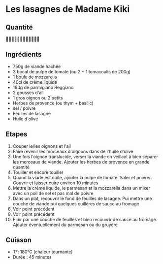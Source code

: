 # Les lasagnes de Madame Kiki

## Quantité

:raising_hand_man::raising_hand_man::raising_hand_man::raising_hand_man::raising_hand_man::raising_hand_man:

## Ingrédients

* 750g de viande hachée
* 3 bocal de pulpe de tomate (ou 2 + 1 tomacoulis de 200g)
* 1 boule de mozzarella
* 40cl de crème liquide
* 160g de parmigiano Reggiano
* 2 gousses d'ail
* 1 gros oignon ou 2 petits
* Herbes de provence (ou thym + basilic)
* sel / poivre
* Feuiles de lasagne
* Huile d'olive

## Etapes

1. Couper le/les oignons et l'ail
1. Faire revenir les morceaux d'oignons dans de l'huile d'olive
1. Une fois l'oignon translucide, verser la viande en veillant à bien séparer les morceaux de viande. Ajouter les herbes de provence en grande quantité
1. Touiller et encore touiller
1. Quand la viade est cuite, ajouter la pulpe de tomate. Saler et poivrer. Couvrir et laisser cuire environ 10 minutes
1. Mettre la crème liquide, le parmesan et la mozzarella dans un mixer avec un poil de sel et pas mal de poivre
1. Dans un plat, recouvrir le fond de feuilles de lasagne. Pui mettre une couche de viande pui quelques cuillères de sauce au fromage
1. Voir point précédent
1. Voir point précédent
1. Finir par une couche de feuilles et bien recouvrir de sauce au fromage. Ajouter éventuellement du parmesan ou du gruyère

## Cuisson 

* T°: 180°C (chaleur tournante)
* Durée : 45 minutes